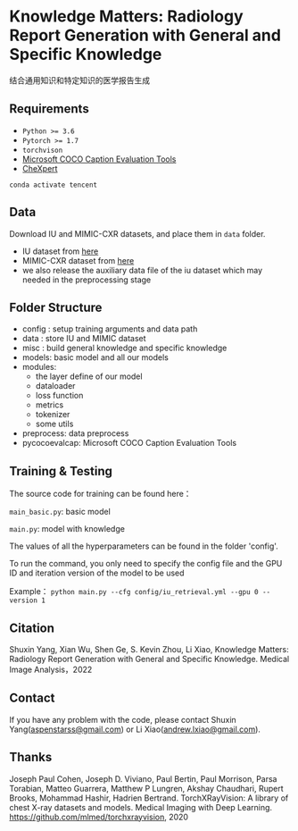 # Knowledge Matters: Radiology Report Generation with General and Specific Knowledge

结合通用知识和特定知识的医学报告生成

## Requirements
- `Python >= 3.6`
- `Pytorch >= 1.7`
- `torchvison`
- [Microsoft COCO Caption Evaluation Tools](https://github.com/tylin/coco-caption)
- [CheXpert](https://github.com/stanfordmlgroup/chexpert-labeler)

`conda activate tencent`

## Data

Download IU and MIMIC-CXR datasets, and place them in `data` folder.

- IU dataset from [here](https://iuhealth.org/find-medical-services/x-rays)
- MIMIC-CXR dataset from [here](https://physionet.org/content/mimic-cxr-jpg/2.0.0/)
- we also release the auxiliary data file of the iu dataset which may needed in the preprocessing stage


## Folder Structure
- config : setup training arguments and data path
- data : store IU and MIMIC dataset
- misc : build general knowledge and specific knowledge 
- models: basic model and all our models
- modules: 
    - the layer define of our model 
    - dataloader
    - loss function
    - metrics
    - tokenizer
    - some utils
- preprocess: data preprocess
- pycocoevalcap: Microsoft COCO Caption Evaluation Tools

## Training & Testing

The source code for training can be found here：

`main_basic.py`: basic model

`main.py`: model with knowledge

The values of all the hyperparameters can be found in the folder 'config'.

To run the command, you only need to specify the config file and the GPU ID and iteration version of the model to be used


Example：
`python main.py --cfg config/iu_retrieval.yml --gpu 0 --version 1`

## Citation
Shuxin Yang, Xian Wu, Shen Ge, S. Kevin Zhou, Li Xiao, Knowledge Matters: Radiology Report Generation with General and Specific Knowledge. Medical Image Analysis，2022


## Contact
If you have any problem with the code, please contact  Shuxin Yang(aspenstarss@gmail.com) or  Li Xiao(andrew.lxiao@gmail.com).

## Thanks
Joseph Paul Cohen, Joseph D. Viviano, Paul Bertin, Paul Morrison, Parsa Torabian, Matteo Guarrera, Matthew P Lungren, Akshay Chaudhari, Rupert Brooks, Mohammad Hashir, Hadrien Bertrand. TorchXRayVision: A library of chest X-ray datasets and models. Medical Imaging with Deep Learning. https://github.com/mlmed/torchxrayvision, 2020

